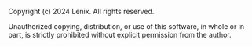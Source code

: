 Copyright (c) 2024 Lenix. All rights reserved.

Unauthorized copying, distribution, or use of this software, in whole or in part, is strictly prohibited without explicit permission from the author.
